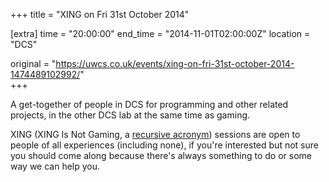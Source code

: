 +++
title = "XING on Fri 31st October 2014"

[extra]
time = "20:00:00"
end_time = "2014-11-01T02:00:00Z"
location = "DCS"

original = "https://uwcs.co.uk/events/xing-on-fri-31st-october-2014-1474489102992/"    
+++

A get-together of people in DCS for programming and other related projects, in the other DCS lab at the same time as gaming.

XING (XING Is Not Gaming, a [recursive acronym](https://en.wikipedia.org/wiki/Recursive_acronym)) sessions are open to people of all experiences (including none), if you're interested but not sure you should come along because there's always something to do or some way we can help you.

